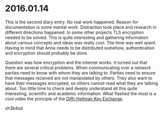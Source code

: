# 2016.01.14
This is the second diary entry. No real work happened. Reason for documentation
is some mental work. Distraction took place and research in different
directions happened. In some other projects TLS encryption needed to be solved.
This is quite interesting and gathering information about various concepts and
ideas was really cool. The time was well spent. Having in mind that Anna needs
to be distributed somehow, authentication and encryption should probably be
done.

Question was how encryption and the internet works. It turned out that there
are several critical problems. When communicating over a network parties need
to know with whom they are talking to. Parties need to ensure that messages
received are not manipulated by others. They also want to have their messages
encrypted, so others cannot read what they are talking about. Too little time
to check and deeply understand all this quite interesting, scientific and
academic information. What flashed the most is a cool video the principle of
the [Diffi-Hellman Key Exchange](https://www.youtube.com/watch?v=YEBfamv-_do).

xh3b4sd
